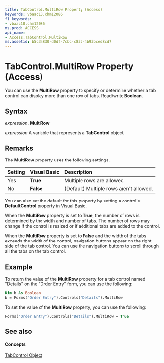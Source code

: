 ```yaml
---
title: TabControl.MultiRow Property (Access)
keywords: vbaac10.chm12086
f1_keywords:
- vbaac10.chm12086
ms.prod: ACCESS
api_name:
- Access.TabControl.MultiRow
ms.assetid: b5c3a830-d0df-7cbc-c83b-4b93bced8cd7
---
```



# TabControl.MultiRow Property (Access)

You can use the  **MultiRow** property to specify or determine whether a tab control can display more than one row of tabs. Read/write **Boolean**.


## Syntax

 _expression_. **MultiRow**

 _expression_ A variable that represents a **TabControl** object.


## Remarks

The  **MultiRow** property uses the following settings.



|**Setting**|**Visual Basic**|**Description**|
|:-----|:-----|:-----|
|Yes|**True**|Multiple rows are allowed.|
|No|**False**|(Default) Multiple rows aren't allowed.|
You can also set the default for this property by setting a control's  **DefaultControl** property in Visual Basic.

When the  **MultiRow** property is set to **True**, the number of rows is determined by the width and number of tabs. The number of rows may change if the control is resized or if additional tabs are added to the control.

When the  **MultiRow** property is set to **False** and the width of the tabs exceeds the width of the control, navigation buttons appear on the right side of the tab control. You can use the navigation buttons to scroll through all the tabs on the tab control.


## Example

To return the value of the  **MultiRow** property for a tab control named "Details" on the "Order Entry" form, you can use the following:


```vb
Dim b As Boolean 
b = Forms("Order Entry").Controls("Details").MultiRow
```

To set the value of the  **MultiRow** property, you can use the following:




```vb
Forms("Order Entry").Controls("Details").MultiRow = True
```


## See also


#### Concepts


[TabControl Object](tabcontrol-object-access.md)

